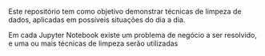 Este repositório tem como objetivo demonstrar técnicas de limpeza de dados, aplicadas em possíveis situações do dia a dia.

Em cada Jupyter Notebook existe um problema de negócio a ser resolvido, e uma ou mais técnicas de limpeza serão utilizadas
